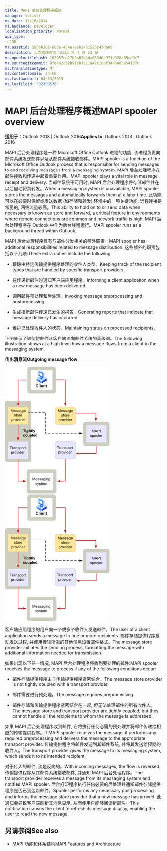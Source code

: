 ```yaml
---
title: MAPI 后台处理程序概述
manager: soliver
ms.date: 11/16/2014
ms.audience: Developer
localization_priority: Normal
api_type:
- COM
ms.assetid: 5866b202-883e-454e-aeb1-61526c43dae9
description: 上次修改时间：2011 年 7 月 23 日
ms.openlocfilehash: 162957ea17b5a82d4da68340e971d328c85cd9f7
ms.sourcegitcommit: 8fe462c32b91c87911942c188f3445e85a54137c
ms.translationtype: MT
ms.contentlocale: zh-CN
ms.lasthandoff: 04/23/2019
ms.locfileid: "32309576"
---
```

# <a name="mapi-spooler-overview"></a><span data-ttu-id="4b0a2-103">MAPI 后台处理程序概述</span><span class="sxs-lookup"><span data-stu-id="4b0a2-103">MAPI spooler overview</span></span>
  
<span data-ttu-id="4b0a2-104">**适用于**：Outlook 2013 | Outlook 2016</span><span class="sxs-lookup"><span data-stu-id="4b0a2-104">**Applies to**: Outlook 2013 | Outlook 2016</span></span> 
  
<span data-ttu-id="4b0a2-105">MAPI 后台处理程序是一种 Microsoft Office Outlook 进程的功能, 该进程负责向邮件系统发送邮件以及从邮件系统接收邮件。</span><span class="sxs-lookup"><span data-stu-id="4b0a2-105">MAPI spooler is a function of the Microsoft Office Outlook process that is responsible for sending messages to and receiving messages from a messaging system.</span></span> <span data-ttu-id="4b0a2-106">MAPI 后台处理程序在邮件接收和传递中起着重要作用。</span><span class="sxs-lookup"><span data-stu-id="4b0a2-106">MAPI spooler plays a vital role in message receipt and delivery.</span></span> <span data-ttu-id="4b0a2-107">当邮件系统不可用时, MAPI 后台处理程序将存储邮件并在以后自动将其转发。</span><span class="sxs-lookup"><span data-stu-id="4b0a2-107">When a messaging system is unavailable, MAPI spooler stores the messages and automatically forwards them at a later time.</span></span> <span data-ttu-id="4b0a2-108">此功能可以在必要时保留或发送数据 (如存储和转发) 环境中的一项关键功能, 远程连接是常见的, 网络流量较高。</span><span class="sxs-lookup"><span data-stu-id="4b0a2-108">This ability to hold on to or send data when necessary is known as store and forward, a critical feature in environments where remote connections are common and network traffic is high.</span></span> <span data-ttu-id="4b0a2-109">MAPI 后台处理程序在 Outlook 中作为后台线程运行。</span><span class="sxs-lookup"><span data-stu-id="4b0a2-109">MAPI spooler runs as a background thread within Outlook.</span></span>
  
<span data-ttu-id="4b0a2-110">MAPI 后台处理程序具有与邮件分发相关的额外职责。</span><span class="sxs-lookup"><span data-stu-id="4b0a2-110">MAPI spooler has additional responsibilities related to message distribution.</span></span> <span data-ttu-id="4b0a2-111">这些额外的职责包括以下几项:</span><span class="sxs-lookup"><span data-stu-id="4b0a2-111">These extra duties include the following:</span></span>
  
- <span data-ttu-id="4b0a2-112">跟踪由特定传输提供程序处理的收件人类型。</span><span class="sxs-lookup"><span data-stu-id="4b0a2-112">Keeping track of the recipient types that are handled by specific transport providers.</span></span>
    
- <span data-ttu-id="4b0a2-113">在传递新邮件时通知客户端应用程序。</span><span class="sxs-lookup"><span data-stu-id="4b0a2-113">Informing a client application when a new message has been delivered.</span></span>
    
- <span data-ttu-id="4b0a2-114">调用邮件预处理和后处理。</span><span class="sxs-lookup"><span data-stu-id="4b0a2-114">Invoking message preprocessing and postprocessing.</span></span>
    
- <span data-ttu-id="4b0a2-115">生成指示邮件传递已发生的报告。</span><span class="sxs-lookup"><span data-stu-id="4b0a2-115">Generating reports that indicate that message delivery has occurred.</span></span>
    
- <span data-ttu-id="4b0a2-116">维护已处理收件人的状态。</span><span class="sxs-lookup"><span data-stu-id="4b0a2-116">Maintaining status on processed recipients.</span></span>
    
<span data-ttu-id="4b0a2-117">下图显示了如何将邮件从客户端流向邮件系统的高级别。</span><span class="sxs-lookup"><span data-stu-id="4b0a2-117">The following illustration shows at a high level how a message flows from a client to the messaging system.</span></span>
  
<span data-ttu-id="4b0a2-118">**传出消息流**</span><span class="sxs-lookup"><span data-stu-id="4b0a2-118">**Outgoing message flow**</span></span>
  
<span data-ttu-id="4b0a2-119">![传出邮件流](media/amapi_46.gif "传出邮件流")</span><span class="sxs-lookup"><span data-stu-id="4b0a2-119">![Outgoing message flow](media/amapi_46.gif "Outgoing message flow")</span></span>
  
<span data-ttu-id="4b0a2-120">客户端应用程序的用户向一个或多个收件人发送邮件。</span><span class="sxs-lookup"><span data-stu-id="4b0a2-120">The user of a client application sends a message to one or more recipients.</span></span> <span data-ttu-id="4b0a2-121">邮件存储提供程序启动发送过程, 并使用传输所需的其他信息设置邮件格式。</span><span class="sxs-lookup"><span data-stu-id="4b0a2-121">The message store provider initiates the sending process, formatting the message with additional information needed for transmission.</span></span>
  
<span data-ttu-id="4b0a2-122">如果出现以下任一情况, MAPI 后台处理程序将收到要处理的邮件:</span><span class="sxs-lookup"><span data-stu-id="4b0a2-122">MAPI spooler receives the message to process if any of the following conditions occur:</span></span>
  
- <span data-ttu-id="4b0a2-123">邮件存储提供程序未与传输提供程序紧密结合。</span><span class="sxs-lookup"><span data-stu-id="4b0a2-123">The message store provider is not tightly coupled with a transport provider.</span></span>
    
- <span data-ttu-id="4b0a2-124">邮件需要进行预处理。</span><span class="sxs-lookup"><span data-stu-id="4b0a2-124">The message requires preprocessing.</span></span>
    
- <span data-ttu-id="4b0a2-125">邮件存储和传输提供程序紧密结合在一起, 但无法处理邮件的所有收件人。</span><span class="sxs-lookup"><span data-stu-id="4b0a2-125">The message store and transport provider are tightly coupled, but they cannot handle all the recipients to whom the message is addressed.</span></span>
    
<span data-ttu-id="4b0a2-126">如果 MAPI 后台处理程序收到邮件, 它将执行任何必需的预处理并将邮件传递给相应的传输提供程序。</span><span class="sxs-lookup"><span data-stu-id="4b0a2-126">If MAPI spooler receives the message, it performs any required preprocessing and delivers the message to the appropriate transport provider.</span></span> <span data-ttu-id="4b0a2-127">传输提供程序将邮件发送到其邮件系统, 并将其发送给预期的收件人。</span><span class="sxs-lookup"><span data-stu-id="4b0a2-127">The transport provider gives the message to its messaging system, which sends it to its intended recipient.</span></span>
  
<span data-ttu-id="4b0a2-128">对于传入的邮件, 流是反向的。</span><span class="sxs-lookup"><span data-stu-id="4b0a2-128">With incoming messages, the flow is reversed.</span></span> <span data-ttu-id="4b0a2-129">传输提供程序从其邮件系统接收邮件, 并通知 MAPI 后台处理程序。</span><span class="sxs-lookup"><span data-stu-id="4b0a2-129">The transport provider receives a message from its messaging system and notifies MAPI spooler.</span></span> <span data-ttu-id="4b0a2-130">后台打印程序执行任何必要的后处理并通知邮件存储提供程序是否已到达新邮件。</span><span class="sxs-lookup"><span data-stu-id="4b0a2-130">Spooler performs any necessary postprocessing and informs the message store provider that a new message has arrived.</span></span> <span data-ttu-id="4b0a2-131">此通知会导致客户端刷新其消息显示, 从而使用户能够阅读新邮件。</span><span class="sxs-lookup"><span data-stu-id="4b0a2-131">This notification causes the client to refresh its message display, enabling the user to read the new message.</span></span>
  
## <a name="see-also"></a><span data-ttu-id="4b0a2-132">另请参阅</span><span class="sxs-lookup"><span data-stu-id="4b0a2-132">See also</span></span>

- [<span data-ttu-id="4b0a2-133">MAPI 功能和体系结构</span><span class="sxs-lookup"><span data-stu-id="4b0a2-133">MAPI Features and Architecture</span></span>](mapi-features-and-architecture.md)

